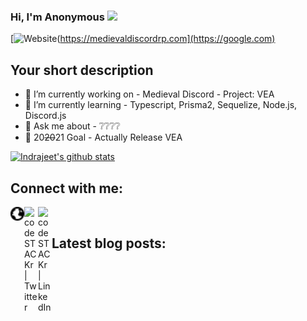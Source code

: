 ### Hi, I'm Anonymous <img src="https://yt3.ggpht.com/a/AATXAJwMlwIB38NnXePw3_35RyuKOO_jtt2zOY5mCw=s900-c-k-c0xffffffff-no-rj-mo" width="25px">
[![Website](https://medievaldiscordrp.com](https://google.com)

## Your short description
- 🔭 I’m currently working on - Medieval Discord - Project: VEA
- 🌱 I’m currently learning - Typescript, Prisma2, Sequelize, Node.js, Discord.js
- 💬 Ask me about - ❔❔❔❔
- 🥅 20~~20~~21 Goal - Actually Release VEA

<!-- ❔❔❔❔ means username in below README.md -->
<!-- Also feel free to update second URL to any URL -->
[![Indrajeet's github stats](https://github-readme-stats.vercel.app/api?username=❔❔❔❔&count_private=true&include_all_commits=true&theme=radical)](https://google.com)

## Connect with me:
[<img align="left" alt="codeSTACKr.com" width="22px" src="https://raw.githubusercontent.com/iconic/open-iconic/master/svg/globe.svg" />][website]
[<img align="left" alt="codeSTACKr | Twitter" width="22px" src="https://cdn.jsdelivr.net/npm/simple-icons@v3/icons/twitter.svg" />][twitter]
[<img align="left" alt="codeSTACKr | LinkedIn" width="22px" src="https://cdn.jsdelivr.net/npm/simple-icons@v3/icons/linkedin.svg" />][linkedin]
<br />

<!-- Optional if you have blogs -->
## Latest blog posts:
<!-- BLOG-POST-LIST:START -->
<!-- BLOG-POST-LIST:END -->

<!-- This section you create this variables that are used above -->
[website]: https://google.com
[twitter]: https://twitter.com/indrajeet_nikam
[linkedin]: https://www.linkedin.com/in/indrajeet-nikam-3737a8101/
